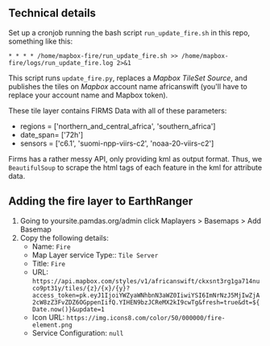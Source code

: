 ## Technical details

Set up a cronjob running the bash script `run_update_fire.sh` in this repo, something like this:

```
* * * * /home/mapbox-fire/run_update_fire.sh >> /home/mapbox-fire/logs/run_update_fire.log 2>&1
```

This script runs `update_fire.py`, replaces a *Mapbox TileSet Source*, and publishes the tiles on *Mapbox* account name africanswift (you'll have to replace your account name and Mapbox token).

These tile layer contains FIRMS Data with all of these parameters:
- regions = ['northern_and_central_africa', 'southern_africa']
- date_span= ['72h']
- sensors = ['c6.1', 'suomi-npp-viirs-c2', 'noaa-20-viirs-c2']

Firms has a rather messy API, only providing kml as output format. Thus, we `BeautifulSoup` to scrape the html tags of each feature in the kml for attribute data.

## Adding the fire layer to EarthRanger
1. Going to yoursite.pamdas.org/admin click Maplayers >  Basemaps > Add Basemap
2. Copy the following details:
	- Name: `Fire`
    - Map Layer service Type:: `Tile Server`
    - Title: `Fire`
    - URL: `https://api.mapbox.com/styles/v1/africanswift/ckxsnt3rg1ga714nuco9pt31y/tiles/{z}/{x}/{y}?access_token=pk.eyJ1IjoiYWZyaWNhbnN3aWZ0IiwiYSI6ImNrNzJ5MjIwZjA2cW8zZ3FvZDZ6OGppenIifQ.YIHEN9bzJCReMX2kI9cwTg&fresh=true&dt=${Date.now()}&update=1`
    - Icon URL: `https://img.icons8.com/color/50/000000/fire-element.png`
    - Service Configuration: `null`
